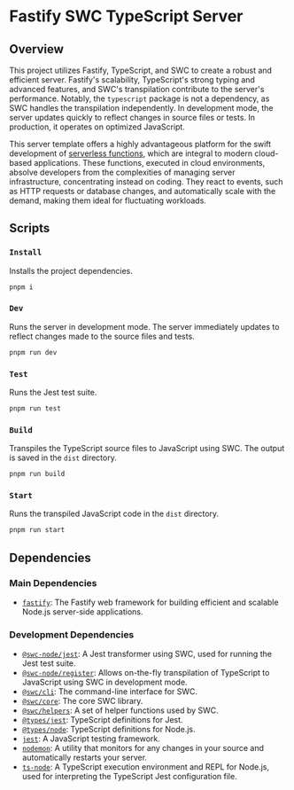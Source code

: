 # Fastify SWC TypeScript Server

## Overview

This project utilizes Fastify, TypeScript, and SWC to create a robust and efficient server. Fastify's scalability, TypeScript's strong typing and advanced features, and SWC's transpilation contribute to the server's performance. Notably, the `typescript` package is not a dependency, as SWC handles the transpilation independently. In development mode, the server updates quickly to reflect changes in source files or tests. In production, it operates on optimized JavaScript.

This server template offers a highly advantageous platform for the swift development of [serverless functions](https://en.wikipedia.org/wiki/Serverless_computing), which are integral to modern cloud-based applications. These functions, executed in cloud environments, absolve developers from the complexities of managing server infrastructure, concentrating instead on coding. They react to events, such as HTTP requests or database changes, and automatically scale with the demand, making them ideal for fluctuating workloads.

## Scripts

### `Install`

Installs the project dependencies.

```bash
pnpm i
```

### `Dev`

Runs the server in development mode. The server immediately updates to reflect changes made to the source files and tests.

```bash
pnpm run dev
```

### `Test`

Runs the Jest test suite.

```bash
pnpm run test
```

### `Build`

Transpiles the TypeScript source files to JavaScript using SWC. The output is saved in the `dist` directory.

```bash
pnpm run build
```

### `Start`

Runs the transpiled JavaScript code in the `dist` directory.

```bash
pnpm run start
```

## Dependencies

### Main Dependencies

- [`fastify`](https://www.npmjs.com/package/fastify): The Fastify web framework for building efficient and scalable Node.js server-side applications.

### Development Dependencies

- [`@swc-node/jest`](https://www.npmjs.com/package/@swc-node/jest): A Jest transformer using SWC, used for running the Jest test suite.
- [`@swc-node/register`](https://www.npmjs.com/package/@swc-node/register): Allows on-the-fly transpilation of TypeScript to JavaScript using SWC in development mode.
- [`@swc/cli`](https://www.npmjs.com/package/@swc/cli): The command-line interface for SWC.
- [`@swc/core`](https://www.npmjs.com/package/@swc/core): The core SWC library.
- [`@swc/helpers`](https://www.npmjs.com/package/@swc/helpers): A set of helper functions used by SWC.
- [`@types/jest`](https://www.npmjs.com/package/@types/jest): TypeScript definitions for Jest.
- [`@types/node`](https://www.npmjs.com/package/@types/node): TypeScript definitions for Node.js.
- [`jest`](https://www.npmjs.com/package/jest): A JavaScript testing framework.
- [`nodemon`](https://www.npmjs.com/package/nodemon): A utility that monitors for any changes in your source and automatically restarts your server.
- [`ts-node`](https://www.npmjs.com/package/ts-node): A TypeScript execution environment and REPL for Node.js, used for interpreting the TypeScript Jest configuration file.
